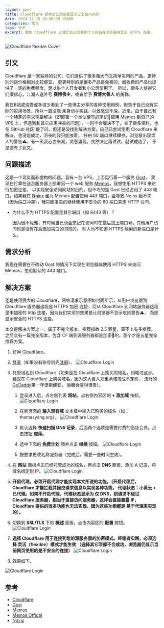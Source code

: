 ```yaml
---
layout: post
title: Cloudflare 探索之让浏览器显示安全访问网页
date: 2024-12-19 20:00:00 +0800
categories: 笔记
tags: 技术
excerpt: 借助 Cloudflare 让我们自己部署的个人网站在浏览器端显示 HTTPS 连接。
---
```


![Cloudflare flexible Cover](/images/cloudflare/cf-flexible-connect.png "题图")

## 引文

Cloudflare 是一家独特的公司，它们提供了很多强大而又简单实用的产品，更特别的是价格相对比较便宜，
更更特别的是很多产品是免费的，而收费的产品也提供了一定的免费额度，足以供个人开发者和小公司使用了。
所以，很多人觉得它们很佛心，江湖人送外号 **赛博佛主**，或者给予 **赛博大善人** 的美称。

我在B站或油管或多或少看到了一些博主分享的各种使用用例，但苦于自己没有实际的实用场景，所以一直没能
亲身动手实践，以致感受不深。近来，由于自己有一个特定的需求需要解决（即部署一个类似便签的笔记📒应用 [Memos][memos]
到自己的 VPS 上，但遇到和其它应用冲突的问题），一时半会解决不了，查了很多资料，也在 GitHub 社区
提了问，但还是没找到解决方案，自己已尝试使用 Cloudflare 来解决，也没能成功，沮丧的我只能放着，
任由 80 端口继续肆掠，浏览器出现烦人的警告⚠️。有一天我心血来潮，灵感涌现，突然决定再试试，就试成功了，
于是便有了此文。

## 问题描述

这是一个现实而非虚构的问题。我有一台 VPS，上面运行着一个服务 [Gost][gost]，
我现在打算在这台服务器上部署另一个 web 服务 [Memos][memos]，我想使用 HTTPS 来进行加密连接，
以实现安全访问网站的目的，但不巧的是 Gost 已经占用了 443 端口，如果我在 [Nginx][nginx] 里为
Memos 配置使用 443 端口，会导致 Nginx 起不来（因为端口冲突），我只能沮丧的继续使用不安全的 80
 端口来走 HTTP 访问。

- 为什么不为 HTTPS 配置走其它端口（如 8443 等）？
  
  因为很不优雅，有时候自己也会忘记在访问时在最后加上端口号，其他用户访问时是没有在后面加端口的习惯的，
别人也不知道 HTTPS 映射的新端口是什么。

## 需求分析

我现在需要在不改动 Gost 的情况下实现在浏览器端使用 HTTPS 来访问 Memos，使用默认的 443 端口。

## 解决方案

还是使用强大的 Cloudflare，网络请求示意图如封面所示，从用户浏览器到 Cloudflare 服务器这段是 HTTPS 加密
连接，而从 Cloudflare 到网站服务器这段是未加密的 http 连接，因为我们实现的效果是让浏览器不显示危险警告⚠️，
而是显示安全的 HTTPS 连接。

本文是解决方案之一，属于不完全版本，推荐指数 2.5 颗星，算不上有多推荐。之后会有一篇完全版本，包含
CF 端到源服务器都是加密🔐的，那个才是五星完全推荐方案。

1. 访问 [Cloudflare][cf]。

1. [登录][cf-login]（如果没有账号则先[注册][cf-reg]）。
![Cloudflare Login](/images/cloudflare/cf-login.png "登录")

1. 托管域名到 Cloudflare（如果是在 Cloudflare 上购买的域名，则略过这步。
建议在 Cloudflare 上购买域名，因为这大善人郑重承诺按成本定价， 流行的 [GoDaddy][godaddy]第一年促销便宜，
后面会变得很贵）。

    1. 登录进入后，点左侧列表 **网站**，点右侧内容区的 **+ 添加域** 按钮。
    ![Cloudflare Login](/images/cloudflare/cf-adddomain-btn.png "添加域按钮")

    1. 在新页面的 **输入现有域** 文本框中输入已购买的域名（如：thomasyang.org）。
    ![Cloudflare Login](/images/cloudflare/cf-adddomain-panel.png "输入现有域面板")

    1. 默认选择 **快速扫描 DNS 记录**，后面两个选项是需要付费的高级会员，点击按钮 **继续**。

    1. 选中下面的 **免费计划** 项并点击 **继续** 按钮。
    ![Cloudflare Login](/images/cloudflare/cf-freepanel.png "免费计划选项")

    1. 按要求更改名称服务器（完成后，需要一些时间生效）。

1. 在 **网站** 面板点击已经托管成功的域名，再点击 **DNS** 面板，添加 A 记录，将域名绑定到 IP。
![Cloudflare Login](/images/cloudflare/cf-add-a-record.png "添加 A 记录")

1. **开启代理。必须开启代理才能实现本文所说的功能。（开启代理后，Cloudflare 才能拦截并操控请求信息以实现各种功能，
代理状态：小黄云 + 已代理。如果不开启代理，代理状态显示为 仅 DNS，则请求不经过 Cloudflare
服务器，相当于直接访问服务器，这样会直接暴露 IP，Cloudflare 提供的很多功能也无法实现，因为这些功能都是
基于代理来实现的）。**

1. 切换到 **SSL/TLS** 下的 **概述** 面板，点击内容区的 **配置** 按钮。
![Cloudflare Login](/images/cloudflare/cf-config-connect-secret-mode.png "配置按钮")

1. **选择 Cloudflare 用于连接到您的源服务器的加密模式。经笔者实践，必须选择 灵活（flexible）模式才能生效
（选择其它项都不会成功，浏览器仍显示当前网页使用的是不安全的连接）**
![Cloudflare Login](/images/cloudflare/cf-flexible-mode.png "灵活模式")

1. 效果如下。

![Cloudflare Login](/images/cloudflare/browser-effects.png)

## 参考

- [Cloudflare][cf]
- [Gost][gost]
- [Memos][memos]
- [Memos Offical][memos-offcial]
- [Nginx][nginx]

[cf]: https://www.cloudflare.com/zh-cn
[cf-login]: https://dash.cloudflare.com/login
[cf-reg]: https://dash.cloudflare.com/sign-up
[godaddy]: https://www.godaddy.com
[gost]: https://gost.run
[memos]: https://memos.thomasyang.nl
[memos-offcial]: https://www.usememos.com
[nginx]: https://nginx.org